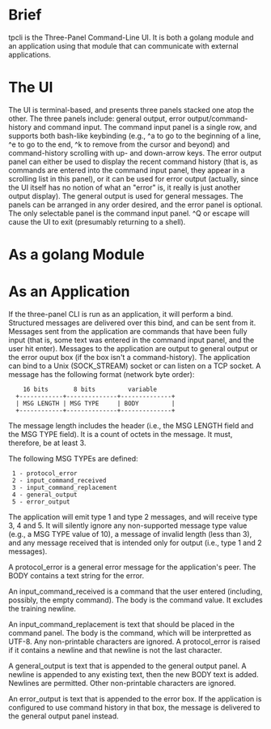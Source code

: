 # Brief

tpcli is the Three-Panel Command-Line UI.  It is both a golang module and an application using that module that can communicate with external applications.

# The UI

The UI is terminal-based, and presents three panels stacked one atop the other.  The three panels include: general output, error output/command-history and command input.  The command input panel is a single row, and supports both bash-like keybinding (e.g., ^a to go to the beginning of a line, ^e to go to the end, ^k to remove from the cursor and beyond) and command-history scrolling with up- and down-arrow keys.  The error output panel can either be used to display the recent command history (that is, as commands are entered into the command input panel, they appear in a scrolling list in this panel), or it can be used for error output (actually, since the UI itself has no notion of what an "error" is, it really is just another output display).  The general output is used for general messages.  The panels can be arranged in any order desired, and the error panel is optional.  The only selectable panel is the command input panel.  ^Q or escape will cause the UI to exit (presumably returning to a shell).

# As a golang Module

# As an Application

If the three-panel CLI is run as an application, it will perform a bind.  Structured messages are delivered over this bind, and can be sent from it.  Messages sent from the application are commands that have been fully input (that is, some text was entered in the command input panel, and the user hit enter).  Messages to the application are output to general output or the error ouput box (if the box isn't a command-history).  The application can bind to a Unix (SOCK_STREAM) socket or can listen on a TCP socket.  A message has the following format (network byte order):

```
    16 bits       8 bits         variable
  +------------+--------------+--------------+
  | MSG LENGTH | MSG TYPE     | BODY         |
  +------------+--------------+--------------+
```

The message length includes the header (i.e., the MSG LENGTH field and the MSG TYPE field).  It is a count of octets in the message.  It must, therefore, be at least 3.

The following MSG TYPEs are defined:

```
 1 - protocol_error
 2 - input_command_received
 3 - input_command_replacement
 4 - general_output
 5 - error_output
```

The application will emit type 1 and type 2 messages, and will receive type 3, 4 and 5.  It will silently ignore any non-supported message type value (e.g., a MSG TYPE value of 10), a message of invalid length (less than 3), and any message received that is intended only for output (i.e., type 1 and 2 messages).

A protocol_error is a general error message for the application's peer.  The BODY contains a text string for the error.

An input_command_received is a command that the user entered (including, possibly, the empty command).  The body is the command value.  It excludes the training newline.

An input_command_replacement is text that should be placed in the command panel.  The body is the command, which will be interpretted as UTF-8.  Any non-printable characters are ignored.  A protocol_error is raised if it contains a newline and that newline is not the last character.

A general_output is text that is appended to the general output panel.  A newline is appended to any existing text, then the new BODY text is added.  Newlines are permitted.  Other non-printable characters are ignored.

An error_output is text that is appended to the error box.  If the application is configured to use command history in that box, the message is delivered to the general output panel instead.

